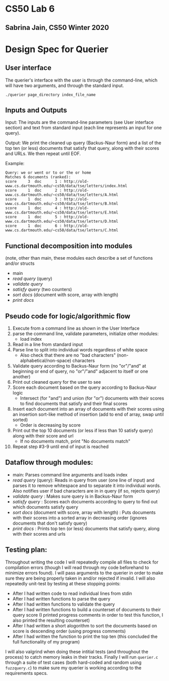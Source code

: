 # CS50 Lab 6
## Sabrina Jain, CS50 Winter 2020

# Design Spec for Querier

## User interface

The querier's interface with the user is through the command-line, which will have two arguments, and through the standard input.

```
./querier page_directory index_file_name
```

## Inputs and Outputs

Input: The inputs are the command-line parameters (see User interface section) and text from standard input (each line represents an input for one query).

Output: We print the cleaned up query (Backus-Naur form) and a list of the top ten (or less) documents that satisfy that query, along with their scores and URLs. We then repeat until EOF.

Example:

```
Query: we or went or to or the or home
Matches 6 documents (ranked):   
score     3  doc      1 : http://old-www.cs.dartmouth.edu/~cs50/data/tse/letters/index.html
score     1  doc      2 : http://old-www.cs.dartmouth.edu/~cs50/data/tse/letters/A.html
score     1  doc      3 : http://old-www.cs.dartmouth.edu/~cs50/data/tse/letters/B.html
score     1  doc      4 : http://old-www.cs.dartmouth.edu/~cs50/data/tse/letters/E.html
score     1  doc      5 : http://old-www.cs.dartmouth.edu/~cs50/data/tse/letters/D.html
score     1  doc      6 : http://old-www.cs.dartmouth.edu/~cs50/data/tse/letters/C.html
```

## Functional decomposition into modules

(note, other than main, these modules each describe a set of functions and/or structs

* main
* *read query* (query)
* *validate query* 
* *satisfy query* (two counters)
* *sort docs* (document with score, array with length)
* *print docs*


## Pseudo code for logic/algorithmic flow

1. Execute from a command line as shown in the User Interface
2. parse the command line, validate parameters, initialize other modules:
	* load index
3. Read in a line from standard input
4. Parse line to split into individual words regardless of white space
	* Also check that there are no "bad characters" (non-alphabetical/non-space) characters
5. Validate query according to Backus-Naur form (no "or"/"and" at beginning or end of query, no "or"/"and" adjacent to itself or one another)
6. Print out cleaned query for the user to see
7. Score each document based on the query according to Backus-Naur logic  
	* Intersect (for "and") and union (for "or") documents with their scores to find documents that satisfy and their final scores
8. Insert each document into an array of documents with their scores using an insertion sort-like method of insertion (add to end of array, swap until sorted)
	* Order is decreasing by score
9. Print out the top 10 documents (or less if less than 10 satisfy query) along with their score and url
	* If no documents match, print "No documents match"
9. Repeat step #3-9 until end of input is reached

## Dataflow through modules:
* main: Parses command line arguments and loads index
* *read query* (query): Reads in query from user (one line of input) and parses it to remove whitespace and to separate it into individual words. Also notifies user if bad characters are in in query (if so, rejects query)
* *validate query* : Makes sure query is in Backus-Naur form
* *satisfy query* : Scores each documents according to query to find out which documents satisfy query
* *sort docs* (document with score, array with length) : Puts documents with their scores into a sorted array in decreasing order (ignores documents that don't satisfy query)
* *print docs* : Prints top ten (or less) documents that satisfy query, along with their scores and urls

## Testing plan:
Throughout writing the code I will repeatedly compile all files to check for compilation errors (though I will read through my code beforehand to minimize errors found). I will pass arguments to the querier in order to make sure they are being properly taken in and/or rejected if invalid. I will also repeatedly unit-test by testing at these stopping points:    

* After I had written code to read individual lines from stdin
* After I had written functions to parse the query
* After I had written functions to validate the query
* After I had written functions to build a counterset of documents to their query score (I printed progress comments in order to test this function, I also printed the resulting counterset)
* After I had written a short alogorithm to sort the documents based on score is descending order (using progress comments)
* After I had written the function to print the top ten (this concluded the full functionality of my program)

I will also valgrind when doing these intitial tests (and throughout the process) to catch memory leaks in their tracks. Finally I will run `querier.c` through a suite of test cases (both hard-coded and random using `fuzzquery.c`) to make sure my querier is working according to the requirements specs.